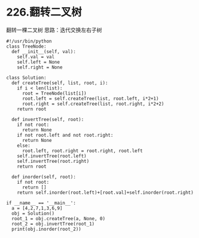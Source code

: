 # 226.翻转二叉树
翻转一棵二叉树
思路：迭代交换左右子树

    #!/usr/bin/python
    class TreeNode:
      def __init__(self, val):
        self.val = val
        self.left = None
        self.right = None

    class Solution:
      def createTree(self, list, root, i):
        if i < len(list):
          root = TreeNode(list[i])
          root.left = self.createTree(list, root.left, i*2+1)
          root.right = self.createTree(list, root.right, i*2+2)
        return root

      def invertTree(self, root):
        if not root:
          return None
        if not root.left and not root.right:
          return None
        else:
          root.left, root.right = root.right, root.left
        self.invertTree(root.left)
        self.invertTree(root.right)
        return root

      def inorder(self, root):
        if not root:
          return []
        return self.inorder(root.left)+[root.val]+self.inorder(root.right)

    if __name__ == '__main__':
      a = [4,2,7,1,3,6,9]
      obj = Solution()
      root_1 = obj.createTree(a, None, 0)
      root_2 = obj.invertTree(root_1)
      print(obj.inorder(root_2))
